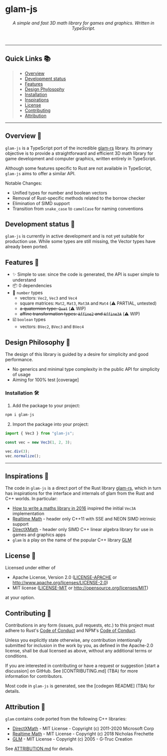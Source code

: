 # glam-js

<p align="center">
    <em>A simple and fast 3D math library for games and graphics. Written in TypeScript.</em>
</p>
<p align="center">
	<img src="https://img.shields.io/github/license/cstrlcs/glam-js?style=flat-square&color=FEF3D8" alt="">
  <img src="https://img.shields.io/badge/MIT-license?style=flat-square&label=license&color=FEF3D8" alt="">
	<img src="https://img.shields.io/github/last-commit/cstrlcs/glam-js?style=flat-square&logo=git&logoColor=white&color=FEF3D8" alt="">
	<img src="https://img.shields.io/github/languages/top/cstrlcs/glam-js?style=flat-square&color=FEF3D8" alt="">
  <img src="https://img.shields.io/npm/v/glam-js?style=flat-square&color=FEF3D8" alt="">
  <img src="https://img.shields.io/github/actions/workflow/status/cstrlcs/glam-js/test.yml?style=flat-square" alt="">
<p>
<hr>

## Quick Links 📚

> - [ Overview](#overview-)
> - [ Development status](#development-status-)
> - [ Features](#features-)
> - [ Design Phylosophy](#design-phylosophy-)
> - [ Installation](#installation-)
> - [ Inspirations](#inspirations-)
> - [ License](#license-)
> - [ Contributing](#contributing-)
> - [ Attribution](#attribution-)

---

## Overview 📖

`glam-js` is a TypeScript port of the incredible [glam-rs](https://github.com/bitshifter/glam-rs) library. Its primary objective is to provide a straightforward and efficient 3D math library for game development and computer graphics, written entirely in TypeScript.

Although some features specific to Rust are not available in TypeScript, `glam-js` aims to offer a similar API.

Notable Changes:

- Unified types for number and boolean vectors
- Removal of Rust-specific methods related to the borrow checker
- Elimination of SIMD support
- Transition from `snake_case` to `camelCase` for naming conventions

## Development status 🚧

`glam-js` is currently in active development and is not yet suitable for production use. While some types are still missing, the Vector types have already been ported.

## Features 🌟

- ✨ Simple to use: since the code is generated, the API is super simple to understand
- 📦 0 dependencies
- 🔢 `number` types
  - vectors: `Vec2`, `Vec3` and `Vec4`
  - square matrices: `Mat2`, `Mat3`, `Mat3A` and `Mat4` (⚠️ PARTIAL, untested)
  - ~~a quaternion type: `Quat`~~ (⚠️ WIP)
  - ~~affine transformation types: `Affine2` and `Affine3A`~~ (⚠️ WIP)
- ☑️ `boolean` types
  - vectors: `BVec2`, `BVec3` and `BVec4`

## Design Philosophy 📐

The design of this library is guided by a desire for simplicity and good
performance.

- No generics and minimal type complexity in the public API for simplicity of usage
- Aiming for 100% test [coverage]

### Installation 🛠️

1. Add the package to your project:

```sh
npm i glam-js
```

2. Import the package into your project:

```ts
import { Vec3 } from "glam-js";

const vec = new Vec3(1, 2, 3);

vec.div(3);
vec.normalize();
```

---

## Inspirations 🌌

The code in `glam-js` is a direct port of the Rust library [glam-rs](https://github.com/bitshifter/glam-rs), which in turn has inspirations for the interface and internals of glam from the
Rust and C++ worlds. In particular:

- [How to write a maths library in 2016](http://www.codersnotes.com/notes/maths-lib-2016/) inspired the initial `Vec3A`
  implementation
- [Realtime Math](https://github.com/nfrechette/rtm) - header only C++11 with SSE and NEON SIMD intrinsic support
- [DirectXMath](https://docs.microsoft.com/en-us/windows/desktop/dxmath/directxmath-portal) - header only SIMD C++ linear algebra library for use in games
  and graphics apps
- `glam` is a play on the name of the popular C++ library [GLM](https://glm.g-truc.net)

## License 📜

Licensed under either of

- Apache License, Version 2.0 ([LICENSE-APACHE](LICENSE-APACHE)
  or http://www.apache.org/licenses/LICENSE-2.0)
- MIT license ([LICENSE-MIT](LICENSE-MIT)
  or http://opensource.org/licenses/MIT)

at your option.

## Contributing 🤝

Contributions in any form (issues, pull requests, etc.) to this project must
adhere to Rust's [Code of Conduct](https://www.rust-lang.org/en-US/conduct.html) and NPM's [Code of Conduct](https://docs.npmjs.com/policies/conduct).

Unless you explicitly state otherwise, any contribution intentionally submitted
for inclusion in the work by you, as defined in the Apache-2.0 license, shall be
dual licensed as above, without any additional terms or conditions.

If you are interested in contributing or have a request or suggestion
[start a discussion] on GitHub. See [CONTRIBUTING.md] (TBA) for more information for
contributors.

Most code in `glam-js` is generated, see the [codegen README] (TBA) for details.

## Attribution 🙏

`glam` contains code ported from the following C++ libraries:

- [DirectXMath](https://docs.microsoft.com/en-us/windows/desktop/dxmath/directxmath-portal) - MIT License - Copyright (c) 2011-2020 Microsoft Corp
- [Realtime Math](https://github.com/nfrechette/rtm) - MIT License - Copyright (c) 2018 Nicholas Frechette
- [GLM](https://glm.g-truc.net) - MIT License - Copyright (c) 2005 - G-Truc Creation

See [ATTRIBUTION.md](ATTRIBUTION.md) for details.
